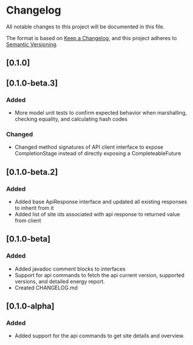 # Changelog
All notable changes to this project will be documented in this file.

The format is based on [Keep a Changelog](https://keepachangelog.com/en/1.0.0/),
and this project adheres to [Semantic Versioning](https://semver.org/spec/v2.0.0.html).

## [0.1.0]
## [0.1.0-beta.3]
### Added
- More model unit tests to confirm expected behavior when marshalling, checking equality, and calculating hash codes

### Changed
- Changed method signatures of API client interface to expose CompletionStage instead of directly exposing a CompleteableFuture

## [0.1.0-beta.2]
### Added
- Added base ApiResponse interface and updated all existing responses to inherit from it
- Added list of site ids associated with api response to returned value from client

## [0.1.0-beta]
### Added
-  Added javadoc comment blocks to interfaces
-  Support for api commands to fetch the api current version, supported versions, 
    and detailed energy report.
- Created CHANGELOG.md

## [0.1.0-alpha]
### Added
- Added support for the api commands to get site details and overview.

